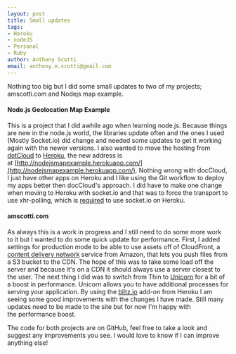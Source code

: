 ```yaml
--- 
layout: post
title: Small updates
tags: 
- Heroku
- nodeJS
- Personal
- Ruby
author: Anthony Scotti
email: anthony.m.scotti@gmail.com
---
```

Nothing too big but I did some small updates to two of my projects; amscotti.com and Nodejs map example.

#### Node.js Geolocation Map Example

This is a project that I did awhile ago when learning node.js. Because things are new in the node.js world, the libraries update often and the ones I used (Mostly Socket.io) did change and needed some updates to get it working again with the newer versions. I also wanted to move the hosting from [dotCloud](https://www.dotcloud.com) to [Heroku](http://www.heroku.com), the new address is at [http://nodejsmapexample.herokuapp.com/](http://nodejsmapexample.herokuapp.com/). Nothing wrong with docCloud, I just have other apps on Heroku and I like using the Git workflow to deploy my apps better then docCloud's approach. I did have to make one change when moving to Heroku with socket.io and that was to force the transport to use xhr-polling, which is [required](https://devcenter.heroku.com/articles/using-socket-io-with-node-js-on-heroku) to use socket.io on Heroku.

#### amscotti.com

As always this is a work in progress and I still need to do some more work to it but I wanted to do some quick update for performance. First, I added settings for production mode to be able to use assets off of CloudFront, a [content delivery network](http://en.wikipedia.org/wiki/Content_delivery_network) service from Amazon, that lets you push files from a S3 bucket to the CDN. The hope of this was to take some load off the server and because it's on a CDN it should always use a server closest to the user. The next thing I did was to switch from Thin to [Unicorn](http://unicorn.bogomips.org/) for a bit of a boost in performance. Unicorn allows you to have additional processes for serving your application. By using the [blitz.io](http://blitz.io/) add-on from Heroku I am seeing some good improvements with the changes I have made. Still many updates need to be made to the site but for now I'm happy with the performance boost.

The code for both projects are on GitHub, feel free to take a look and suggest any improvements you see. I would love to know if I can improve anything else!

